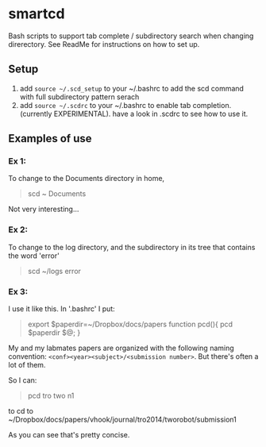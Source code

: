 # smartcd
Bash scripts to support tab complete / subdirectory search when changing direrectory. See ReadMe for instructions on how to set up.

## Setup

1. add `source ~/.scd_setup` to your ~/.bashrc to add the scd command with full subdirectory pattern serach
2. add `source ~/.scdrc` to your ~/.bashrc to enable tab completion. (currently EXPERIMENTAL). have a look in .scdrc to see how to use it.

## Examples of use

### Ex 1: 

To change to the Documents directory in home, 

> scd ~ Documents

Not very interesting...

### Ex 2:

To change to the log directory, and the subdirectory in its tree that contains the word 'error'

> scd ~/logs error

### Ex 3: 

I use it like this. In '.bashrc' I put:

> export $paperdir=~/Dropbox/docs/papers
> function pcd(){ pcd $paperdir $@; }

My and my labmates papers are organized with the following naming convention: `<conf><year><subject>/<submission number>`. But there's often a lot of them.

So I can:

> pcd tro two n1

to cd to ~/Dropbox/docs/papers/vhook/journal/tro2014/tworobot/submission1

As you can see that's pretty concise.
